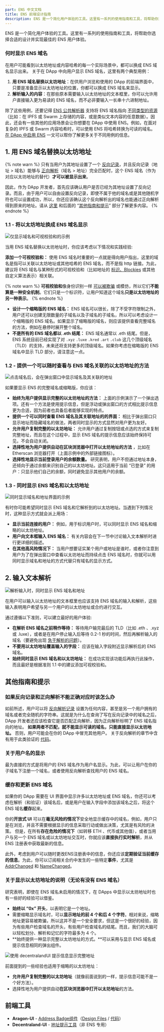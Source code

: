 ```yaml
---
part: ENS 中文文档
title: ENS 前端设计指南 
description: ENS 是一个简化用户体验的工具。这里有一系列的使用指南和工具，将帮助你选择合适的设计并实现最佳的 ENS 用户体验。
---
```


ENS 是一个简化用户体验的工具。这里有一系列的使用指南和工具，将帮助你选择合适的设计并实现最佳的 ENS 用户体验。

### 何时显示 ENS 域名

在用户可能看到以太坊地址或内容哈希的每一个实际场景中，都可以换成 ENS 域名显示出来。
关于在 DApp 中向用户显示 ENS 域名，这里有两个典型用例：

1. **用 ENS 域名替换以太坊地址**：在供用户浏览和使用的 DApp 的前端界面中，只要是准备显示以太坊地址的位置，你都可以换成 ENS 域名来显示。
2. **解析输入的内容**：在那些原本需要输入以太坊地址的文本框里，你可以允许用户直接输入更为易读的 ENS 域名，而不必非要输入一长串十六进制地址。

除了这些用例，还要记得 [ENS 公共解析器](../contract-api-reference/publicresolver.html) 支持将 ENS 域名指向 [不同类型的资源](../contract-api-reference/publicresolver.html)（比如：在 IPFS 或 Swarm 上存储的内容，或是类似文本内容的任意数据）。因此，还会有一些其他的应用场景会让你想要在 DApp 中使用 ENS。例如，在面对复杂的 IPFS 或 Swarm 内容哈希时，可以使用 ENS 将哈希转换为可读的域名。[在 DApp 中启用 ENS](ens-enabling-your-dapp.html) 一文可以帮你了解更多关于不同用例的信息。

## 1. 用 ENS 域名替换以太坊地址

{% note warn %}
只有当用户为其地址设置了一个 [反向记录](resolving-names.html#反向解析)，并且反向记录（地址 &gt; 域名）能够与 [正向解析](resolving-names.html#解析至以太坊地址)（域名 &gt; 地址）完全匹配时，这个 ENS 域名（作为对应以太坊地址的替代）**才可以被显示出来**。
  
因此，作为 DApp 开发者，首先应该确认用户是否已经为其地址设置了反向记录。而且，由于用户可以自由设置反向记录，即使不属于他的域名或是其他随机字符也可以设置成功，所以，你还应该确认这个反向解析出的域名也能通过正向解析得到原来的地址。请从 [这里](resolving-names.html#反向解析) 和后面的 “[其他指南和提示](#其他指南和提示)” 部分了解更多内容。
{% endnote %}

### 1.1 - 将以太坊地址换成 ENS 域名显示

![仅显示域名和可视校验和的示例](/images/docs/ensguidelines_01_onlydomain_2x.jpg)

当用 ENS 域名替换以太坊地址时，你应该考虑以下情况和实践经验:

**添加一个可视校验和：** 使用 ENS 域名时重要的一点就是得向用户指出，这里的域名是指可以关联以太坊地址或其他哈希的 ENS 域名，而不是指 http 链接。为此，建议将 ENS 域名与某种形式的可视校验和（比如地址的 [标识、Blockies](http://discuss.conflux.network/t/comparing-the-efficacy-of-visual-checksums-identicons-vs-blockies-vs-custom/59) 或其他自定义算法表示）相关联。

{% note warn %}
**可视校验和**像身份识别一样 [可以被欺骗](https://medium.com/@austin_48503/vanity-blockie-miner-for-ethereum-902fccf0a427) 或模仿，所以它们**不能算是一种安全机制**。它们只是一个标识符，让用户知道这个域名**只是以太坊地址的另一种表示**。
{% endnote %}

* **设计一个缩略版的 ENS 域名：** ENS 域名可以很长，除了不受字符限制之外，用户还可以创建无限数量的子域名以及子域名的子域名，所以可以考虑设计一个缩略版的 ENS 域名。如果显示了缩略版的域名，则应该提供查看完整域名的方法，例如在悬停时展开整个域名。
* **不是所有的 ENS 域名都以 .eth 结尾：** ENS 域名通常以 .eth 结尾。但是，ENS 系统目前已经实现了对 `.xyz` `.luxe` `.kred` `.art` `.club` 这几个顶级域名（TLD）的支持，未来还将支持更多的顶级域名。如果你考虑在缩略版的 ENS 域名中显示 TLD 部分，请注意这一点。

### 1.2 - 提供一个可以随时查看与 ENS 域名关联的以太坊地址的方法

![点击域名后，会在弹出窗口中显示域名及其关联的地址](/images/docs/ensguidelines_03_expanded1.jpg)

如果要显示 ENS 的完整域名或缩略版，你应该：

* **始终为用户提供显示完整的以太坊地址的方法：** 上面的示例演示了一个弹出选项。还有一个方法是使用提示信息，但是浮动或弹出窗口的方式相比提示信息更为合适，因为前者也具备后者能够实现的特点。
* **提供一个可以同时查看 ENS 域名及其关联地址的的界面：** 相比于弹出窗口只显示地址而隐藏域名的做法，两者同时显示的方式显然对用户更为友好。
* **允许用户复制完整的以太坊地址：** 允许用户通过复制按钮或点选的方式来复制完整地址，而且在这个过程中，显示 ENS 域名的提示信息应该始终保持可见，不会自动关闭。
* **选择性地为用户提供自动在区块浏览器中打开以太坊地址的方法** ，比如在 Etherscan 浏览器打开（上面示例中的外部链接图标）。
* **选择性地显示当前登录用户的余额数量。** 研究表明，用户不但通过地址本身，还倾向于通过余额来识别自己的以太坊地址。这只适用于当前 “已登录” 的用户：只显示他们自己的余额，同时避免显示其他用户的余额。

### 1.3 - 同时显示 ENS 域名和以太坊地址

![同时显示域名和地址界面的示例](/images/docs/ensguidelines_02_nameandaddress_2x.jpg)

有时你可能希望同时显示 ENS 域名和它解析到的以太坊地址。当遇到下列情况时，这种显示方式就会派上用场：

* **显示当前连接的用户：** 例如，用于标识用户时，可以同时显示 ENS 域名和缩略的以太坊地址。
* **用户向文本框输入 ENS 域名：** 有关内容会在下一节中讨论输入文本解析时进行更详细的描述。
* **在其他高风险情况下：** 当用户想要证实某个用户或地址是谁时，或者你注意到用户为了在弹出窗口中查看以太坊地址而持续点击 ENS 域名时，你就可以用同时显示域名和地址的方式代替只有域名的显示方式。

## 2. 输入文本解析

![解析输入时，同时显示 ENS 域名和地址](/images/docs/ensguidelines_02b_nameandaddressclear.jpg)

在用户可以输入以太坊地址的文本框里也应该支持 ENS 域名的输入和解析，这些输入表明用户希望与另一个用户的以太坊地址或合约进行交互。

通过遵循以下准则，可以建立最好的用户体验:

* **在解析 ENS 域名之前稍作等待：** 等待用户输完最后的 TLD（比如 .eth 、.xyz 或 .luxe），或者是在用户停止输入后等待 0.2-1 秒的时间，然后再解析输入的域名（要避免出现 [急于解析的问题](https://github.com/MetaMask/metamask-extension/issues/4380)）。
* **不要用以太坊地址覆盖输入的字段：** 应该在输入字段附近显示解析后的 ENS 域名。
* **始终同时显示 ENS 域名和以太坊地址：** 在成功实现该功能后再执行此操作，而且最好是根据准则 1.1 中的建议添加可视校验和。

## 其他指南和提示

### 如果反向记录和正向解析不能正确对应时该怎么办

如前所述，用户可以将 [反向解析记录](resolving-names.html#反向解析) 设置为任何内容，甚至是另一个用户拥有的域名或者完全随机的字符串。这就是为什么在查询了写在反向记录中的域名之后，DApp 开发者还应该检查它是否匹配正向解析，因为正向解析标明了 ENS 域名指向的地址。
**如果两者不匹配，就不能显示可读的域名，只能直接显示以太坊地址。** 否则，用户可能会在你的 DApp 中冒充其他用户。
关于反向解析的章节中含有用于此类验证的 [代码](resolving-names.html#反向解析)。

### 关于用户名的显示

最为直接的方式是将用户的 ENS 域名作为用户名显示。为此，可以让用户在你的子域名下注册一个域名，或者使用反向解析查找用户的 ENS 域名。

### **缓存和更新 ENS 域名**

如果你的 DApp 需要在 UI 界面中显示许多以太坊地址或 ENS 域名，你还可以考虑在解析（和验证）该域名后，或是用户在输入字段中添加该域名之后，将这个 ENS 域名**缓存**起来。
  
你的**开放式 UI** 可以在**毫无风险的情况下**安全地显示缓存中的域名，例如，用户只是在浏览，并且不需要根据显示的信息采取行动或做出决策，尤其是有风险的决策。
但是，在所有**存在危险的情况下**（如转移 ETH 、代币或其他值），或者当用户与另一个 ENS 域名或以太坊地址交互时，你就应该**直接执行实时解析**，并从 ENS 注册表中获取最新的信息。
  
此外，考虑到用户可以随时更改ENS注册表中的信息，你还应该**定期验证当前缓存的信息**。为此，你可以订阅相关合约中发生的一些特定**事件**，尤其是 [AddrChanged](../contract-api-reference/publicresolver.html#设置以太坊地址) 和 [NameChanged](../contract-api-reference/publicresolver.html#设置规范域名)。

### 关于显示以太坊地址的说明（无论有没有 ENS 域名）

研究表明，即使在 ENS 域名未启用的情况下，在 DApps 中显示以太坊地址时也有一些好的经验可以借鉴。

* **始终以 “0x” 开头**，以表明它是一个地址。
* 需要缩略显示域名时，可以**显示地址的前 4 个和后 4 个字符**。相对来说，缩略地址更容易被欺骗，所以这并不是一个安全要求，但这是一个很好的经验，因为有些用户检查域名的开头，有些用户检查域名的结尾。而且，我们的大脑可以轻松划分、解析和记忆的字符最多为 4 个。
* **始终提供一种显示完整以太坊地址的方式。**可以采用与显示 ENS 域名或提示信息相同的弹出组件。

![使用 decentralandUI 提示信息显示完整地址](/images/docs/ensguidelines_03_expanded2simple_justatooltip2.jpg)

前面提到的一些经验也适用于缩略的以太坊地址：

* **允许用户复制完整的以太坊地址**（就像前面说到的一样，提示信息可能不是一个好方法）。
* 选择性地为用户提供自动**在区块浏览器中打开以太坊地址**的方法。

## 前端工具

* **Aragon-UI** - [Address Badge组件](https://github.com/aragon/design/issues/3)（[Design Files](https://github.com/aragon/design) / [代码](https://github.com/aragon/aragon-ui/tree/master/src/components/Badge)）
* **Decentraland-UI** - [地址提示工具](https://ui.decentraland.org/?selectedKind=Address&selectedStory=Tooltip&full=0&addons=1&stories=1&panelRight=0&addonPanel=storybook%2Fstories%2Fstories-panel)（非 ENS 专用）

